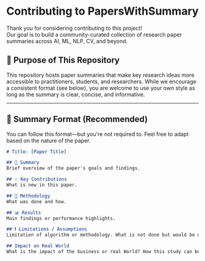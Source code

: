 # Contributing to PapersWithSummary

Thank you for considering contributing to this project!  
Our goal is to build a community-curated collection of research paper summaries across AI, ML, NLP, CV, and beyond.

## 📌 Purpose of This Repository

This repository hosts paper summaries that make key research ideas more accessible to practitioners, students, and researchers. While we encourage a consistent format (see below), you are welcome to use your own style as long as the summary is clear, concise, and informative.

---

## 🧾 Summary Format (Recommended)

You can follow this format—but you're not required to. Feel free to adapt based on the nature of the paper.

```markdown
# Title: [Paper Title]

## 📝 Summary
Brief overview of the paper's goals and findings.

## 💡 Key Contributions
What is new in this paper.

## 🔬 Methodology
What was done and how.

## 📊 Results
Main findings or performance highlights.

## ❗ Limitations / Assumptions
Limitation of algorithm or methodology. What is not done but would be useful to see in this paper?

## Impact on Real World
What is the impact of the business or real World? How this study can be useful for future research or businesses for adaption of AI. 
